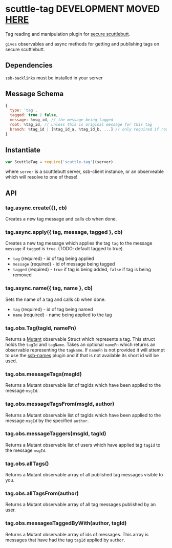 # scuttle-tag DEVELOPMENT MOVED [HERE](https://github.com/ssbc/scuttle-tag)

Tag reading and manipulation plugin for [secure scuttlebutt](https://github.com/ssbc/secure-scuttlebutt).

`gives` observables and async methods for getting and publishing tags on secure scuttlebutt.

## Dependencies

`ssb-backlinks` must be installed in your server

## Message Schema

```js
{
  type: 'tag',
  tagged: true | false,
  message: %msg_id, // the message being tagged
  root: %tag_id, // unless this is original message for this tag
  branch: %tag_id | [%tag_id_a, %tag_id_b, ...] // only required if root present
}
```

## Instantiate

```js
var ScuttleTag = require('scuttle-tag')(server)
```

where `server` is a scuttlebutt server, ssb-client instance, or an observeable which will resolve to one of these!

## API

### tag.async.create({}, cb)

Creates a new tag message and calls cb when done.

### tag.async.apply({ tag, message, tagged }, cb)

Creates a new tag message which applies the tag `tag` to the message `message` if `tagged` is `true`. (TODO: default tagged to true)

- `tag` (required) - id of tag being applied
- `message` (required) - id of message being tagged
- `tagged` (required) - `true` if tag is being added, `false` if tag is being removed

### tag.async.name({ tag, name }, cb)

Sets the name of a tag and calls cb when done.

- `tag` (required) - id of tag being named
- `name` (required) - name being applied to the tag

### tag.obs.Tag(tagId, nameFn)

Returns a [Mutant](https://github.com/mmckegg/mutant) observable Struct which represents a tag. This struct holds the `tagId` and `tagName`. Takes an optional `nameFn` which returns an observable representing the `tagName`. If `nameFn` is not provided it will attempt to use the [ssb-names](https://github.com/ssbc/ssb-names) plugin and if that is not available its short id will be used.

### tag.obs.messageTags(msgId)

Returns a Mutant observable list of tagIds which have been applied to the message `msgId`.

### tag.obs.messageTagsFrom(msgId, author)

Returns a Mutant observable list of tagIds which have been applied to the message `msgId` by the specified `author`.

### tag.obs.messageTaggers(msgId, tagId)

Returns a Mutant observable list of users which have applied tag `tagId` to the message `msgId`.

### tag.obs.allTags()

Returns a Mutant observable array of all published tag messages visible to you.

### tag.obs.allTagsFrom(author)

Returns a Mutant observable array of all tag messages published by an user.

### tag.obs.messagesTaggedByWith(author, tagId)

Returns a Mutant observable array of ids of messages. This array is messages that have had the tag `tagId` applied by `author`.

